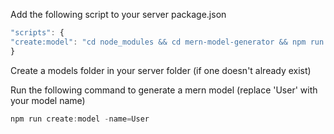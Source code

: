 Add the following script to your server package.json

```javascript
"scripts": {
"create:model": "cd node_modules && cd mern-model-generator && npm run create:model"
}
```

Create a models folder in your server folder (if one doesn't already exist)

Run the following command to generate a mern model (replace 'User' with your model name)

```javascript
npm run create:model -name=User
```
